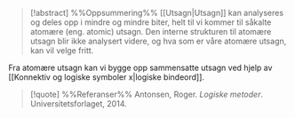 
> [!abstract] %%Oppsummering%%
[[Utsagn|Utsagn]] kan analyseres og deles opp i mindre og mindre biter, helt til vi kommer til såkalte atomære (eng. atomic) utsagn. Den interne strukturen til atomære utsagn blir ikke analysert videre, og hva som er våre atomære utsagn, kan vil velge fritt. 

Fra atomære utsagn kan vi bygge opp sammensatte utsagn ved hjelp av [[Konnektiv og logiske symboler x|logiske bindeord]].

> [!quote] %%Referanser%%
Antonsen, Roger. *Logiske metoder*. Universitetsforlaget, 2014.